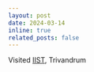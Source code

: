 ```yaml
---
layout: post
date: 2024-03-14
inline: true
related_posts: false
---
```


Visited <a href="https://www.iist.ac.in/">IIST</a>, Trivandrum

